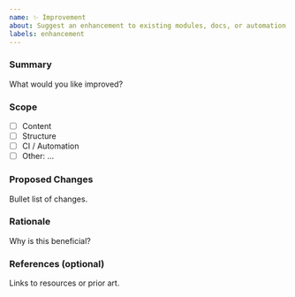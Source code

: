 ```yaml
---
name: ✨ Improvement
about: Suggest an enhancement to existing modules, docs, or automation
labels: enhancement
---
```


### Summary
What would you like improved?

### Scope
- [ ] Content
- [ ] Structure
- [ ] CI / Automation
- [ ] Other: …

### Proposed Changes
Bullet list of changes.

### Rationale
Why is this beneficial?

### References (optional)
Links to resources or prior art.